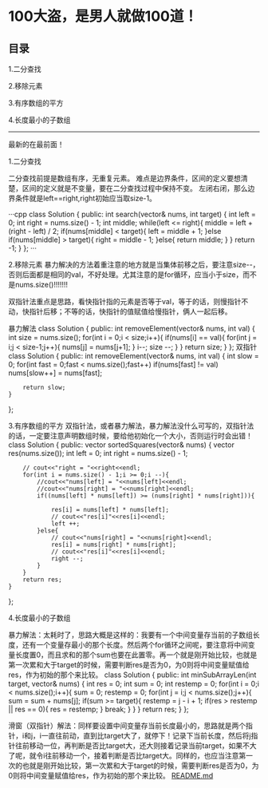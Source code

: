 100大盗，是男人就做100道！
==================
目录
---
1.二分查找

2.移除元素

3.有序数组的平方

4.长度最小的子数组

***************************
最新的在最前面！

1.二分查找

二分查找前提是数组有序，无重复元素。
难点是边界条件，区间的定义要想清楚，区间的定义就是不变量，要在二分查找过程中保持不变。
左闭右闭，那么边界条件就是left==right,right初始应当取size-1。

···cpp
class Solution {
public:
    int search(vector<int>& nums, int target) {
        int left = 0;
        int right = nums.size() - 1;
        int middle;
        while(left <= right){
            middle = left + (right - left) / 2;
            if(nums[middle] < target){
                left = middle + 1;
            }else if(nums[middle] > target){
                right = middle - 1;
            }else{
                return middle;
            }
        }
        return -1;
    }
};
···


    

2.移除元素
暴力解决的方法着重注意的地方就是当集体前移之后，要注意size--，否则后面都是相同的val，不好处理。尤其注意的是for循环，应当小于size，而不是nums.size()!!!!!!!

双指针法重点是思路，看快指针指的元素是否等于val，等于的话，则慢指针不动，快指针后移；不等的话，快指针的值赋值给慢指针，俩人一起后移。

暴力解法
class Solution {
public:
    int removeElement(vector<int>& nums, int val) {
        int size = nums.size();
        for(int i = 0;i < size;i++){
            if(nums[i] == val){
                for(int j = i;j < size-1;j++){
                    nums[j] = nums[j+1];
                }
                i--;
                size --;
            }
        }
        return size;
    }
};
双指针
class Solution {
public:
    int removeElement(vector<int>& nums, int val) {
        int slow = 0;
        for(int fast = 0;fast < nums.size();fast++)
            if(nums[fast] != val)
                nums[slow++] = nums[fast];
        
        return slow;
    }
};

                                                   
                                                   
                                                   
                                                   
3.有序数组的平方
双指针法，或者暴力解法，暴力解法没什么可写的，双指针法的话，一定要注意声明数组时候，要给他初始化一个大小，否则运行时会出错！
                                                   class Solution {
public:
    vector<int> sortedSquares(vector<int>& nums) {
        vector<int> res(nums.size());
        int left = 0;
        int right = nums.size() - 1;
        
        // cout<<"right = "<<right<<endl;
        for(int i = nums.size() - 1;i >= 0;i --){
            //cout<<"nums[left] = "<<nums[left]<<endl;
            //cout<<"nums[right] = "<<nums[right]<<endl;
            if((nums[left] * nums[left]) >= (nums[right] * nums[right])){

                res[i] = nums[left] * nums[left];
                // cout<<"res[i]"<<res[i]<<endl;
                left ++;
            }else{
                // cout<<"nums[right] = "<<nums[right]<<endl;
                res[i] = nums[right] * nums[right];
                // cout<<"res[i]"<<res[i]<<endl;
                right --;
            }
        }
        return res;
    }
};

    
4.长度最小的子数组

暴力解法：太耗时了，思路大概是这样的：我要有一个中间变量存当前的子数组长度，还有一个变量存最小的那个长度。然后两个for循环之间呢，要注意将中间变量长度置0，而且求和的那个sum也要在此置零。再一个就是刚开始比较，也就是第一次累和大于target的时候，需要判断res是否为0，为0则将中间变量赋值给res，作为初始的那个来比较。
    class Solution {
public:
    int minSubArrayLen(int target, vector<int>& nums) {
        int res = 0;
        int sum = 0;
        int restemp = 0;
        for(int i = 0;i < nums.size();i++){
            sum = 0;
            restemp = 0;
            for(int j = i;j < nums.size();j++){
                sum = sum + nums[j];
                if(sum >= target){
                    restemp = j - i + 1;
                    if(res > restemp || res == 0){
                        res = restemp;
                    }
                    break;
                }
            }
        }
        return res;
    }
};
    

滑窗（双指针）解法：同样要设置中间变量存当前长度最小的，思路就是两个指针，i和j，i一直往前动，直到比target大了，就停下！记录下当前长度，然后将j指针往前移动一位，再判断是否比target大，还大则接着记录当前target，如果不大了呢，就令i往前移动一个，接着判断是否比target大。同样的，也应当注意第一次的也就是刚开始比较，第一次累和大于target的时候，需要判断res是否为0，为0则将中间变量赋值给res，作为初始的那个来比较。
    [README.md](https://github.com/XidianLemon/-100T-/files/7020122/README.md)
    
